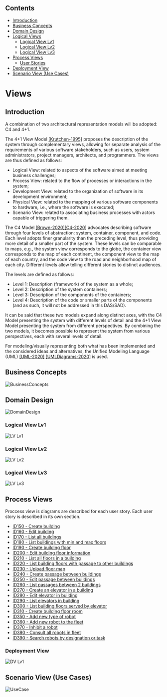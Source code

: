 ## Contents
- [Introduction](#introduction)
- [Business Concepts](#business-concepts)
- [Domain Design](#domain-design)
- [Logical Views](#logical-views)
    - [Logical View Lv1](#logical-view-lv1)
    - [Logical View Lv2](#logical-view-lv2)
    - [Logical View Lv3](#logical-view-lv3)
- [Process Views](#process-views)
    - [User Stories](#user-stories)
- [Deployment View](#deployment-view)
- [Scenario View (Use Cases)](#scenario-view-use-cases)

# Views

## Introduction
A combination of two architectural representation models will be adopted: C4 and 4+1.

The 4+1 View Model [[Krutchen-1995]](References.md#Kruchten-1995) proposes the description of the system through complementary views, allowing for separate analysis of the requirements of various software stakeholders, such as users, system administrators, project managers, architects, and programmers. The views are thus defined as follows:

- Logical View: related to aspects of the software aimed at meeting business challenges;
- Process View: related to the flow of processes or interactions in the system;
- Development View: related to the organization of software in its development environment;
- Physical View: related to the mapping of various software components to hardware, i.e., where the software is executed;
- Scenario View: related to associating business processes with actors capable of triggering them.

The C4 Model [[Brown-2020]](References.md#Brown-2020)[[C4-2020]](References.md#C4-2020) advocates describing software through four levels of abstraction: system, container, component, and code. Each level adopts finer granularity than the preceding level, thus providing more detail of a smaller part of the system. These levels can be comparable to maps, e.g., the system view corresponds to the globe, the container view corresponds to the map of each continent, the component view to the map of each country, and the code view to the road and neighborhood map of each city. Different levels allow telling different stories to distinct audiences.

The levels are defined as follows:
- Level 1: Description (framework) of the system as a whole;
- Level 2: Description of the system containers;
- Level 3: Description of the components of the containers;
- Level 4: Description of the code or smaller parts of the components (and as such, it will not be addressed in this DAS/SAD).

It can be said that these two models expand along distinct axes, with the C4 Model presenting the system with different levels of detail and the 4+1 View Model presenting the system from different perspectives. By combining the two models, it becomes possible to represent the system from various perspectives, each with several levels of detail.

For modeling/visually representing both what has been implemented and the considered ideas and alternatives, the Unified Modeling Language (UML) [[UML-2020]](References.md#UML-2020) [[UMLDiagrams-2020]](References.md#UMLDiagrams-2020) is used.

## Business Concepts
![BusinessConcepts](diagrams/BusinessConcepts.jpg)

## Domain Design
![DomainDesign](diagrams/DM.svg)

### Logical View Lv1
![LV Lv1](diagrams/level1/Logical%20View%20Lv1.svg)

### Logical View Lv2
![LV Lv2](diagrams/level2/Logical%20View%20Lv2.svg)

### Logical View Lv3
![LV Lv3](diagrams/level3/Logical%20View%20Lv3%20(Campus%20Management).svg)

## Process Views

Proccess view is diagrams are described for each user story. Each user story is described in its own section.

* [ID150 - Create building](./US/ID-150/README.md)
* [ID160 - Edit building](./US/ID-160/README.md)
* [ID170 - List all buildings](./US/ID-170/README.md)
* [ID180 - List buildings with min and max floors](./US/ID-180/README.md)
* [ID190 - Create building floor](./US/ID-190/README.md)
* [ID200 - Edit building floor information](./US/ID-200/README.md)
* [ID210 - List all floors in a building](./US/ID-210/README.md)
* [ID220 - List building floors with passage to other buildings](./US/ID-220/README.md)
* [ID230 - Upload floor map](./US/ID-230/README.md)
* [ID240 - Create passage between buildings](./US/ID-240/README.md)
* [ID250 - Edit passage between buildings](./US/ID-250/README.md)
* [ID260 - List passages between 2 buildings](./US/ID-260/README.md)
* [ID270 - Create an elevator in a building](./US/ID-270/README.md)
* [ID280 - Edit elevator in building](./US/ID-280/README.md)
* [ID290 - List elevators in building](./US/ID-290/README.md)
* [ID300 - List building floors served by elevator](./US/ID-300/README.md)
* [ID310 - Create building floor room](./US/ID-310/README.md)
* [ID350 - Add new type of robot](./US/ID-350/README.md)
* [ID360 - Add new robot to the fleet](./US/ID-360/README.md)
* [ID370 - Inhibit a robot](./US/ID-370/README.md)
* [ID380 - Consult all robots in fleet](./US/ID-380/README.md)
* [ID390 - Search robots by designation or task](./US/ID-390/README.md)

### Deployment View
![DV Lv1](diagrams/Deployment%20View.svg)

## Scenario View (Use Cases)
![UseCase](diagrams/UseCase.jpg)